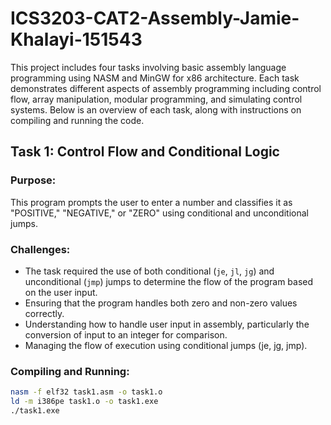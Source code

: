# ICS3203-CAT2-Assembly-Jamie-Khalayi-151543


This project includes four tasks involving basic assembly language programming using NASM and MinGW for x86 architecture. Each task demonstrates different aspects of assembly programming including control flow, array manipulation, modular programming, and simulating control systems. Below is an overview of each task, along with instructions on compiling and running the code.

## Task 1: Control Flow and Conditional Logic

### Purpose:
This program prompts the user to enter a number and classifies it as "POSITIVE," "NEGATIVE," or "ZERO" using conditional and unconditional jumps.

### Challenges:
- The task required the use of both conditional (`je`, `jl`, `jg`) and unconditional (`jmp`) jumps to determine the flow of the program based on the user input.
- Ensuring that the program handles both zero and non-zero values correctly.
- Understanding how to handle user input in assembly, particularly the conversion of input to an integer for comparison.
- Managing the flow of execution using conditional jumps (je, jg, jmp).
  
### Compiling and Running:
```bash
nasm -f elf32 task1.asm -o task1.o
ld -m i386pe task1.o -o task1.exe
./task1.exe

